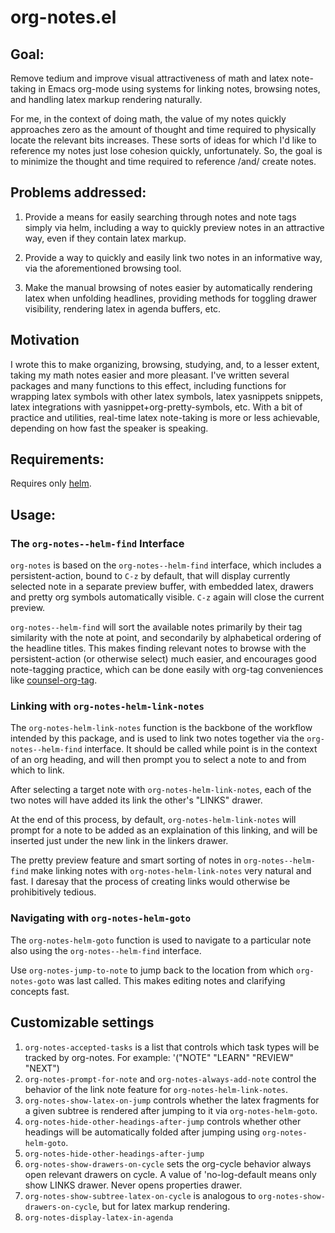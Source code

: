 # org-notes.el

## Goal:

Remove tedium and improve visual attractiveness of math and latex note-taking
in Emacs org-mode using systems for linking notes, browsing notes, and
handling latex markup rendering naturally.

For me, in the context of doing math, the value of my notes quickly approaches
zero as the amount of thought and time required to physically locate the
relevant bits increases. These sorts of ideas for which I'd like to reference
my notes just lose cohesion quickly, unfortunately. So, the goal is to
minimize the thought and time required to reference /and/ create notes.

## Problems addressed:

1. Provide a means for easily searching through notes and note tags simply via
   helm, including a way to quickly preview notes in an attractive way, even
   if they contain latex markup.

2. Provide a way to quickly and easily link two notes in an informative
   way, via the aforementioned browsing tool.
   
3. Make the manual browsing of notes easier by automatically rendering latex
   when unfolding headlines, providing methods for toggling drawer
   visibility, rendering latex in agenda buffers, etc.

## Motivation

I wrote this to make organizing, browsing, studying, and, to a lesser extent,
taking my math notes easier and more pleasant. I've written several packages
and many functions to this effect, including functions for wrapping latex
symbols with other latex symbols, latex yasnippets snippets, latex
integrations with yasnippet+org-pretty-symbols, etc. With a bit of practice
and utilities, real-time latex note-taking is more or less achievable,
depending on how fast the speaker is speaking.

## Requirements:

Requires only [helm](https://github.com/emacs-helm/helm). 

## Usage:

### The `org-notes--helm-find` Interface
`org-notes` is based on the `org-notes--helm-find` interface, which includes a
persistent-action, bound to `C-z` by default, that will display currently
selected note in a separate preview buffer, with embedded latex, drawers and
pretty org symbols automatically visible. `C-z` again will close the current
preview.

`org-notes--helm-find` will sort the available notes primarily by their tag
similarity with the note at point, and secondarily by alphabetical ordering of
the headline titles. This makes finding relevant notes to browse with the
persistent-action (or otherwise select) much easier, and encourages good
note-tagging practice, which can be done easily with org-tag conveniences like
[counsel-org-tag](https://github.com/abo-abo/swiper).

### Linking with `org-notes-helm-link-notes`

The `org-notes-helm-link-notes` function is the backbone of the workflow
intended by this package, and is used to link two notes together via the
`org-notes--helm-find` interface. It should be called while point is in the
context of an org heading, and will then prompt you to select a note to and
from which to link.

After selecting a target note with `org-notes-helm-link-notes`, each of
the two notes will have added its link the other's "LINKS" drawer.

At the end of this process, by default, `org-notes-helm-link-notes` will
prompt for a note to be added as an explaination of this linking, and will be
inserted just under the new link in the linkers drawer.

The pretty preview feature and smart sorting of notes in
`org-notes--helm-find` make linking notes with `org-notes-helm-link-notes`
very natural and fast. I daresay that the process of creating links would
otherwise be prohibitively tedious.

### Navigating with `org-notes-helm-goto`

The `org-notes-helm-goto` function is used to navigate to a particular note
also using the `org-notes--helm-find` interface.

Use `org-notes-jump-to-note` to jump back to the location from which
`org-notes-goto` was last called. This makes editing notes and clarifying
concepts fast.

## Customizable settings

1. `org-notes-accepted-tasks` is a list that controls which task types will be
    tracked by org-notes. For example: '("NOTE" "LEARN" "REVIEW" "NEXT")
2. `org-notes-prompt-for-note` and `org-notes-always-add-note` control the
   behavior of the link note feature for `org-notes-helm-link-notes`.
3. `org-notes-show-latex-on-jump` controls whether the latex fragments for
   a given subtree is rendered after jumping to it via `org-notes-helm-goto`.
4. `org-notes-hide-other-headings-after-jump` controls whether other headings
   will be automatically folded after jumping using `org-notes-helm-goto`.
5. `org-notes-hide-other-headings-after-jump`
6. `org-notes-show-drawers-on-cycle` sets the org-cycle behavior always open
   relevant drawers on cycle. A value of 'no-log-default means only show LINKS
   drawer. Never opens properties drawer.
7. `org-notes-show-subtree-latex-on-cycle` is analogous to
   `org-notes-show-drawers-on-cycle`, but for latex markup rendering.
8. `org-notes-display-latex-in-agenda`
